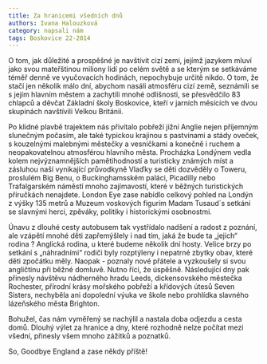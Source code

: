 ```yaml
---
title: Za hranicemi všedních dnů
authors: Ivana Halouzková
category: napsali nám
tags: Boskovice 22-2014 
---
```


O tom, jak důležité a prospěšné je navštívit cizí zemi, jejímž jazykem mluví jako svou mateřštinou miliony lidí po celém světě a se kterým se setkáváme téměř denně ve vyučovacích hodinách, nepochybuje určitě nikdo. O tom, že stačí jen několik málo dní, abychom nasáli atmosféru cizí země, seznámili se s jejím hlavním městem a zachytili mnohé odlišnosti, se přesvědčilo 83 chlapců a děvčat Základní školy Boskovice, kteří v jarních měsících ve dvou skupinách navštívili Velkou Británii.

Po klidné plavbě trajektem nás přivítalo pobřeží jižní Anglie nejen  příjemným slunečným počasím, ale také typickou krajinou s pastvinami a stády oveček, s kouzelnými malebnými městečky a vesničkami a konečně i ruchem a neopakovatelnou atmosférou hlavního města. Procházka Londýnem vedla kolem nejvýznamnějších pamětihodností a turisticky známých míst a zásluhou naší vynikající průvodkyně Vlaďky se děti dozvěděly o Toweru, proslulém Big Benu, o Buckinghamsském paláci, Picadilly nebo Trafalgarském náměstí mnoho zajímavostí, které v běžných turistických příručkách nenajdete.  London Eye zase nabídlo celkový pohled na Londýn z výšky 135 metrů a Muzeum voskových figurím Madam Tusaud´s setkání se slavnými herci, zpěváky, politiky i historickými osobnostmi.

Únavu z dlouhé cesty autobusem tak vystřídalo nadšení a radost z poznání, ale vzápětí mnohé děti zapřemýšlely i nad tím, jaká že bude ta „jejich“ rodina ? Anglická rodina, u které budeme několik dní hosty. Velice brzy po setkání s „náhradními“ rodiči byly rozptýleny i nepatrné zbytky obav, které děti zpočátku měly. Naopak - poznaly nové přátele a  vyzkoušely si svou angličtinu při běžné domluvě. Nutno říci, že úspěšně.
Následující dny pak přinesly návštěvu nádherného hradu Leeds, dickensovského městečka Rochester, přírodní krásy mořského pobřeží a křídových útesů Seven Sisters, nechyběla ani dopolední výuka ve škole nebo prohlídka slavného lázeňského města Brighton.

Bohužel, čas nám vyměřený se nachýlil a nastala doba odjezdu a cesta domů. Dlouhý výlet za hranice a dny, které rozhodně nelze počítat mezi všední, přinesly všem mnoho zážitků a poznatků. 

So, Goodbye England a zase někdy příště!